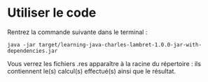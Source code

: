 # Utiliser le code

Rentrez la commande suivante dans le terminal :

    java -jar target/learning-java-charles-lambret-1.0.0-jar-with-dependencies.jar

Vous verrez les fichiers .res apparaître à la racine du répertoire : ils contiennent le(s) calcul(s) effectué(s) ainsi que le résultat. 
